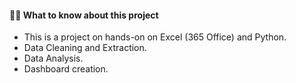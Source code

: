 #### 🧞‍♂️ What to know about this project
- This is a project on hands-on on Excel (365 Office) and Python.
- Data Cleaning and Extraction.
- Data Analysis.
- Dashboard creation.